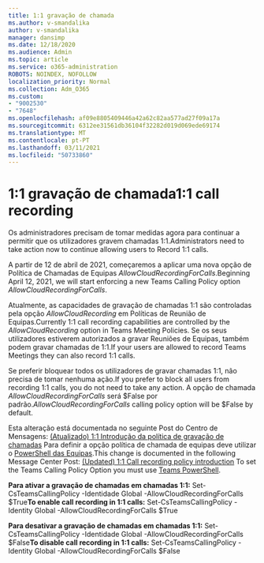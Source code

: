 ```yaml
---
title: 1:1 gravação de chamada
ms.author: v-smandalika
author: v-smandalika
manager: dansimp
ms.date: 12/18/2020
ms.audience: Admin
ms.topic: article
ms.service: o365-administration
ROBOTS: NOINDEX, NOFOLLOW
localization_priority: Normal
ms.collection: Adm_O365
ms.custom:
- "9002530"
- "7648"
ms.openlocfilehash: af09e8805409446a42a62c82aa577ad27f09a17a
ms.sourcegitcommit: 6312ee31561db36104f32282d019d069ede69174
ms.translationtype: MT
ms.contentlocale: pt-PT
ms.lasthandoff: 03/11/2021
ms.locfileid: "50733860"
---
```

# <a name="11-call-recording"></a><span data-ttu-id="66740-102">1:1 gravação de chamada</span><span class="sxs-lookup"><span data-stu-id="66740-102">1:1 call recording</span></span>

<span data-ttu-id="66740-103">Os administradores precisam de tomar medidas agora para continuar a permitir que os utilizadores gravem chamadas 1:1.</span><span class="sxs-lookup"><span data-stu-id="66740-103">Administrators need to take action now to continue allowing users to Record 1:1 calls.</span></span>
 
<span data-ttu-id="66740-104">A partir de 12 de abril de 2021, começaremos a aplicar uma nova opção de Política de Chamadas de Equipas *AllowCloudRecordingForCalls*.</span><span class="sxs-lookup"><span data-stu-id="66740-104">Beginning April 12, 2021, we will start enforcing a new Teams Calling Policy option *AllowCloudRecordingForCalls*.</span></span> 

<span data-ttu-id="66740-105">Atualmente, as capacidades de gravação de chamadas 1:1 são controladas pela opção *AllowCloudRecording* em Políticas de Reunião de Equipas.</span><span class="sxs-lookup"><span data-stu-id="66740-105">Currently 1:1 call recording capabilities are controlled by the *AllowCloudRecording* option in Teams Meeting Policies.</span></span> <span data-ttu-id="66740-106">Se os seus utilizadores estiverem autorizados a gravar Reuniões de Equipas, também podem gravar chamadas de 1:1.</span><span class="sxs-lookup"><span data-stu-id="66740-106">If your users are allowed to record Teams Meetings they can also record 1:1 calls.</span></span>

<span data-ttu-id="66740-107">Se preferir bloquear todos os utilizadores de gravar chamadas 1:1, não precisa de tomar nenhuma ação.</span><span class="sxs-lookup"><span data-stu-id="66740-107">If you prefer to block all users from recording 1:1 calls, you do not need to take any action.</span></span> <span data-ttu-id="66740-108">A opção de chamada *AllowCloudRecordingForCalls* será $False por padrão.</span><span class="sxs-lookup"><span data-stu-id="66740-108">*AllowCloudRecordingForCalls* calling policy option will be $False by default.</span></span>

<span data-ttu-id="66740-109">Esta alteração está documentada no seguinte Post do Centro de Mensagens: [(Atualizado) 1:1 Introdução da política de gravação de chamadas](https://portal.microsoft.com/Adminportal/Home?ref=MessageCenter/:/messages/MC238796) Para definir a opção política de chamada de equipas deve utilizar o [PowerShell das Equipas](https://docs.microsoft.com/microsoftteams/teams-powershell-install).</span><span class="sxs-lookup"><span data-stu-id="66740-109">This change is documented in the following Message Center Post: [(Updated) 1:1 Call recording policy introduction](https://portal.microsoft.com/Adminportal/Home?ref=MessageCenter/:/messages/MC238796) To set the Teams Calling Policy Option you must use [Teams PowerShell](https://docs.microsoft.com/microsoftteams/teams-powershell-install).</span></span>

<span data-ttu-id="66740-110">**Para ativar a gravação de chamadas em chamadas 1:1:** Set-CsTeamsCallingPolicy -Identidade Global -AllowCloudRecordingForCalls $True</span><span class="sxs-lookup"><span data-stu-id="66740-110">**To enable call recording in 1:1 calls:** Set-CsTeamsCallingPolicy -Identity Global -AllowCloudRecordingForCalls $True</span></span>

<span data-ttu-id="66740-111">**Para desativar a gravação de chamadas em chamadas 1:1:** Set-CsTeamsCallingPolicy -Identidade Global -AllowCloudRecordingForCalls $False</span><span class="sxs-lookup"><span data-stu-id="66740-111">**To disable call recording in 1:1 calls:** Set-CsTeamsCallingPolicy -Identity Global -AllowCloudRecordingForCalls $False</span></span>


